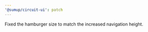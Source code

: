 ```yaml
---
'@sumup/circuit-ui': patch
---
```


Fixed the hamburger size to match the increased navigation height.
